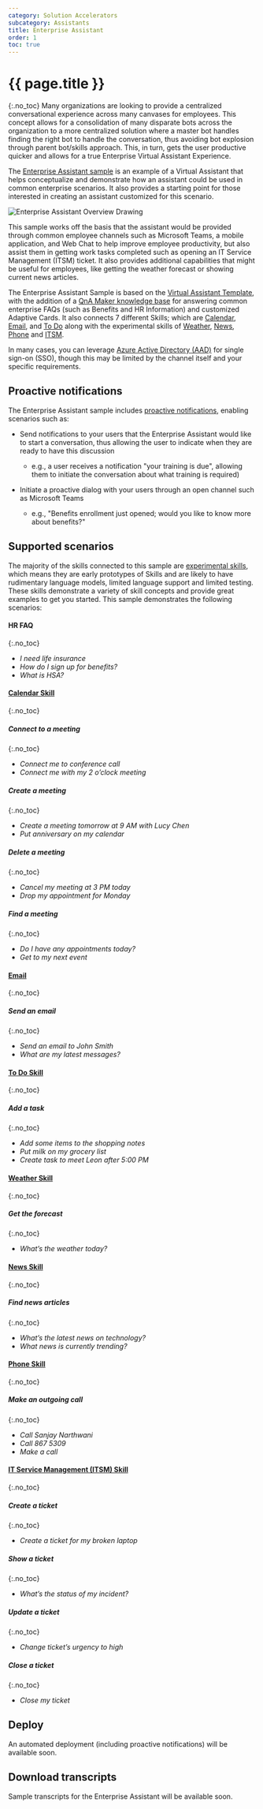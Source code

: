 ```yaml
---
category: Solution Accelerators
subcategory: Assistants
title: Enterprise Assistant
order: 1
toc: true
---
```

# {{ page.title }}
{:.no_toc}
Many organizations are looking to provide a centralized conversational experience across many canvases for employees. This concept allows for a consolidation of many disparate bots across the organization to a more centralized solution where a master bot handles finding the right bot to handle the conversation, thus avoiding bot explosion through parent bot/skills approach. This, in turn, gets the user productive quicker and allows for a true Enterprise Virtual Assistant Experience. 

The [Enterprise Assistant sample]({{site.repo}}/tree/next/samples/csharp/assistants/enterprise-assistant) is an example of a Virtual Assistant that helps conceptualize and demonstrate how an assistant could be used in common enterprise scenarios. It also provides a starting point for those interested in creating an assistant customized for this scenario. 

![Enterprise Assistant Overview Drawing]({{site.baseurl}}/assets/images/EnterpriseAssistantSampleOverview.PNG)

This sample works off the basis that the assistant would be provided through common employee channels such as Microsoft Teams, a mobile application, and Web Chat to help improve employee productivity, but also assist them in getting work tasks completed such as opening an IT Service Management (ITSM) ticket. It also provides additional capabilities that might be useful for employees, like getting the weather forecast or showing current news articles. 

The Enterprise Assistant Sample is based on the [Virtual Assistant Template]({{site.baseurl}}/overview/virtual-assistant-template), with the addition of a [QnA Maker knowledge base](https://docs.microsoft.com/en-us/azure/cognitive-services/qnamaker/concepts/knowledge-base) for answering common enterprise FAQs (such as Benefits and HR Information) and customized Adaptive Cards.  It also connects 7 different Skills; which are [Calendar]({{site.baseurl}}/skills/samples/calendar), [Email]({{site.baseurl}}/skills/samples/email), and [To Do]({{site.baseurl}}/skills/samples/to-do)  along with the experimental skills of [Weather]({{site.baseurl}}/skills/samples/weather), [News]({{site.baseurl}}/skills/samples/next), [Phone]({{site.baseurl}}/skills/samples/phone) and [ITSM]({{site.baseurl}}/skills/samples/itsm). 

In many cases, you can leverage [Azure Active Directory (AAD)](https://azure.microsoft.com/en-us/services/active-directory/) for single sign-on (SSO), though this may be limited by the channel itself and your specific requirements. 


## Proactive notifications

The Enterprise Assistant sample includes [proactive notifications]({{site.baseurl}}/virtual-assistant/samples/proactive-notifications), enabling scenarios such as: 

- Send notifications to your users that the Enterprise Assistant would like to start a conversation, thus allowing the user to indicate when they are ready to have this discussion 
    - e.g., a user receives a notification "your training is due", allowing them to initiate the conversation about what training is required) 

- Initiate a proactive dialog with your users through an open channel such as Microsoft Teams 
    - e.g., "Benefits enrollment just opened; would you like to know more about benefits?"


## Supported scenarios

The majority of the skills connected to this sample are [experimental skills]({{site.baseurl}}/skills/samples/experimental), which means they are early prototypes of Skills and are likely to have rudimentary language models, limited language support and limited testing. These skills demonstrate a variety of skill concepts and provide great examples to get you started. This sample demonstrates the following scenarios:

#### HR FAQ
{:.no_toc}
- *I need life insurance* 
- *How do I sign up for benefits?* 
- *What is HSA?* 

#### [Calendar Skill]({{site.baseurl}}/skills/samples/calendar) 
{:.no_toc}
##### Connect to a meeting 
{:.no_toc}
- *Connect me to conference call* 
- *Connect me with my 2 o’clock meeting* 

##### Create a meeting 
{:.no_toc}
- *Create a meeting tomorrow at 9 AM with Lucy Chen* 
- *Put anniversary on my calendar* 

##### Delete a meeting 
{:.no_toc}
- *Cancel my meeting at 3 PM today* 
- *Drop my appointment for Monday* 

##### Find a meeting 
{:.no_toc}
- *Do I have any appointments today?* 
- *Get to my next event* 

#### [Email]({{site.baseurl}}/skills/samples/email)
{:.no_toc}
##### Send an email
{:.no_toc}
- *Send an email to John Smith*
- *What are my latest messages?* 

#### [To Do Skill]({{site.baseurl}}/skills/samples/to-do)
{:.no_toc}
##### Add a task 
{:.no_toc}
- *Add some items to the shopping notes* 
- *Put milk on my grocery list* 
- *Create task to meet Leon after 5:00 PM* 

#### [Weather Skill]({{site.baseurl}}/skills/samples/weather)
{:.no_toc}
##### Get the forecast
{:.no_toc}
- *What’s the weather today?* 

#### [News Skill]({{site.baseurl}}/skills/samples/next)
{:.no_toc}
##### Find news articles 
{:.no_toc}
- *What’s the latest news on technology?* 
- *What news is currently trending?* 

#### [Phone Skill]({{site.baseurl}}/skills/samples/phone)
{:.no_toc}
##### Make an outgoing call
{:.no_toc}
- *Call Sanjay Narthwani* 
- *Call 867 5309* 
- *Make a call* 

#### [IT Service Management (ITSM) Skill]({{site.baseurl}}/skills/samples/itsm)
{:.no_toc}
##### Create a ticket 
{:.no_toc}
- *Create a ticket for my broken laptop* 

##### Show a ticket 
{:.no_toc}
- *What’s the status of my incident?* 

##### Update a ticket
{:.no_toc}
- *Change ticket’s urgency to high* 

##### Close a ticket
{:.no_toc}
- *Close my ticket* 

## Deploy

An automated deployment (including proactive notifications) will be available soon.

## Download transcripts

Sample transcripts for the Enterprise Assistant will be available soon.